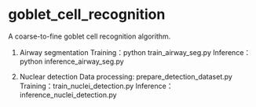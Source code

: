 # goblet_cell_recognition
A coarse-to-fine goblet cell recognition algorithm.

1. Airway segmentation
Training：python train_airway_seg.py
Inference：python inference_airway_seg.py

2. Nuclear detection
Data processing: prepare_detection_dataset.py
Training：train_nuclei_detection.py
Inference：inference_nuclei_detection.py
